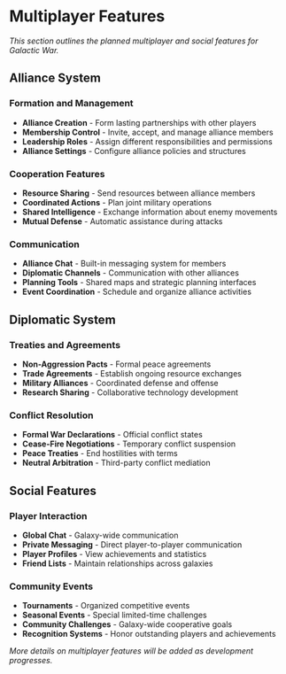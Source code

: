 # Multiplayer Features

*This section outlines the planned multiplayer and social features for Galactic War.*

## Alliance System

### Formation and Management
- **Alliance Creation** - Form lasting partnerships with other players
- **Membership Control** - Invite, accept, and manage alliance members
- **Leadership Roles** - Assign different responsibilities and permissions
- **Alliance Settings** - Configure alliance policies and structures

### Cooperation Features
- **Resource Sharing** - Send resources between alliance members
- **Coordinated Actions** - Plan joint military operations
- **Shared Intelligence** - Exchange information about enemy movements
- **Mutual Defense** - Automatic assistance during attacks

### Communication
- **Alliance Chat** - Built-in messaging system for members
- **Diplomatic Channels** - Communication with other alliances
- **Planning Tools** - Shared maps and strategic planning interfaces
- **Event Coordination** - Schedule and organize alliance activities

## Diplomatic System

### Treaties and Agreements
- **Non-Aggression Pacts** - Formal peace agreements
- **Trade Agreements** - Establish ongoing resource exchanges
- **Military Alliances** - Coordinated defense and offense
- **Research Sharing** - Collaborative technology development

### Conflict Resolution
- **Formal War Declarations** - Official conflict states
- **Cease-Fire Negotiations** - Temporary conflict suspension
- **Peace Treaties** - End hostilities with terms
- **Neutral Arbitration** - Third-party conflict mediation

## Social Features

### Player Interaction
- **Global Chat** - Galaxy-wide communication
- **Private Messaging** - Direct player-to-player communication
- **Player Profiles** - View achievements and statistics
- **Friend Lists** - Maintain relationships across galaxies

### Community Events
- **Tournaments** - Organized competitive events
- **Seasonal Events** - Special limited-time challenges
- **Community Challenges** - Galaxy-wide cooperative goals
- **Recognition Systems** - Honor outstanding players and achievements

*More details on multiplayer features will be added as development progresses.* 